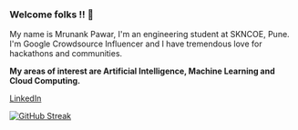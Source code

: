 ### Welcome folks !! 👋
My name is Mrunank Pawar, I'm an engineering student at SKNCOE, Pune. I'm Google Crowdsource Influencer and I have tremendous love for hackathons and communities.

__My areas of interest are Artificial Intelligence, Machine Learning and Cloud Computing.__


<a href="https://www.linkedin.com/in/mrunankpawar/">LinkedIn</a>

[![GitHub Streak](https://github-readme-streak-stats.herokuapp.com/?user=mrunankpawar)](https://git.io/streak-stats)

<!--
**mrunankpawar/mrunankpawar** is a ✨ _special_ ✨ repository because its `README.md` (this file) appears on your GitHub profile.

Here are some ideas to get you started:

- 🔭 I’m currently working on ...
- 🌱 I’m currently learning 
- 👯 I’m looking to collaborate on ...
- 🤔 I’m looking for help with ...
- 💬 Ask me about ...
- 📫 How to reach me: ...
- 😄 Pronouns: **He/His/Him**
- ⚡ Fun fact: ...
- <a href="https://www.linkedin.com/in/mrunankpawar/" target="_blank">LinkedIn</a>
-->
